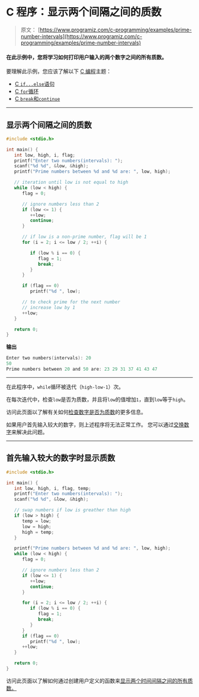 # C 程序：显示两个间隔之间的质数

> 原文： [https://www.programiz.com/c-programming/examples/prime-number-intervals](https://www.programiz.com/c-programming/examples/prime-number-intervals)

#### 在此示例中，您将学习如何打印用户输入的两个数字之间的所有质数。

要理解此示例，您应该了解以下 [C 编程](/c-programming "C tutorial")主题：

*   [C `if...else`语句](/c-programming/c-if-else-statement)
*   [C `for`循环](/c-programming/c-for-loop)
*   [C `break`和`continue`](/c-programming/c-break-continue-statement)

* * *

## 显示两个间隔之间的质数

```c
#include <stdio.h>

int main() {
   int low, high, i, flag;
   printf("Enter two numbers(intervals): ");
   scanf("%d %d", &low, &high);
   printf("Prime numbers between %d and %d are: ", low, high);

   // iteration until low is not equal to high
   while (low < high) {
      flag = 0;

      // ignore numbers less than 2
      if (low <= 1) {
         ++low;
         continue;
      }

      // if low is a non-prime number, flag will be 1
      for (i = 2; i <= low / 2; ++i) {

         if (low % i == 0) {
            flag = 1;
            break;
         }
      }

      if (flag == 0)
         printf("%d ", low);

      // to check prime for the next number
      // increase low by 1
      ++low;
   }

   return 0;
}
```

**输出**

```c
Enter two numbers(intervals): 20 
50
Prime numbers between 20 and 50 are: 23 29 31 37 41 43 47 
```

* * *

在此程序中，`while`循环被迭代（`high-low-1`）次。

在每次迭代中，检查`low`是否为质数，并且将`low`的值增加`1`，直到`low`等于`high`。

访问此页面以了解有关如何[检查数字是否为质数](https://www.programiz.com/c-programming/examples/prime-number)的更多信息。

如果用户首先输入较大的数字，则上述程序将无法正常工作。 您可以通过[交换数字](https://www.programiz.com/c-programming/examples/swapping)来解决此问题。

* * *

## 首先输入较大的数字时显示质数

```c
#include <stdio.h>

int main() {
   int low, high, i, flag, temp;
   printf("Enter two numbers(intervals): ");
   scanf("%d %d", &low, &high);

   // swap numbers if low is greather than high
   if (low > high) {
      temp = low;
      low = high;
      high = temp;
   }

   printf("Prime numbers between %d and %d are: ", low, high);
   while (low < high) {
      flag = 0;

      // ignore numbers less than 2
      if (low <= 1) {
         ++low;
         continue;
      }

      for (i = 2; i <= low / 2; ++i) {
         if (low % i == 0) {
            flag = 1;
            break;
         }
      }
      if (flag == 0)
         printf("%d ", low);
      ++low;
   }

   return 0;
}
```

访问此页面以了解如何通过创建用户定义的函数来[显示两个时间间隔之间的所有质数。](https://www.programiz.com/c-programming/examples/prime-interval-function)
